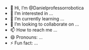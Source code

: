 - 👋 Hi, I’m @Danielprofessorrobotica
- 👀 I’m interested in ...
- 🌱 I’m currently learning ...
- 💞️ I’m looking to collaborate on ...
- 📫 How to reach me ...
- 😄 Pronouns: ...
- ⚡ Fun fact: ...

<!---
Danielprofessorrobotica/Danielprofessorrobotica is a ✨ special ✨ repository because its `README.md` (this file) appears on your GitHub profile.
You can click the Preview link to take a look at your changes.
--->
